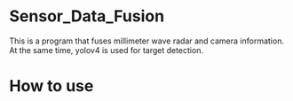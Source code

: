 # Sensor_Data_Fusion
This is a program that fuses millimeter wave radar and camera information. At the same time, yolov4 is used for target detection.

# How to use

